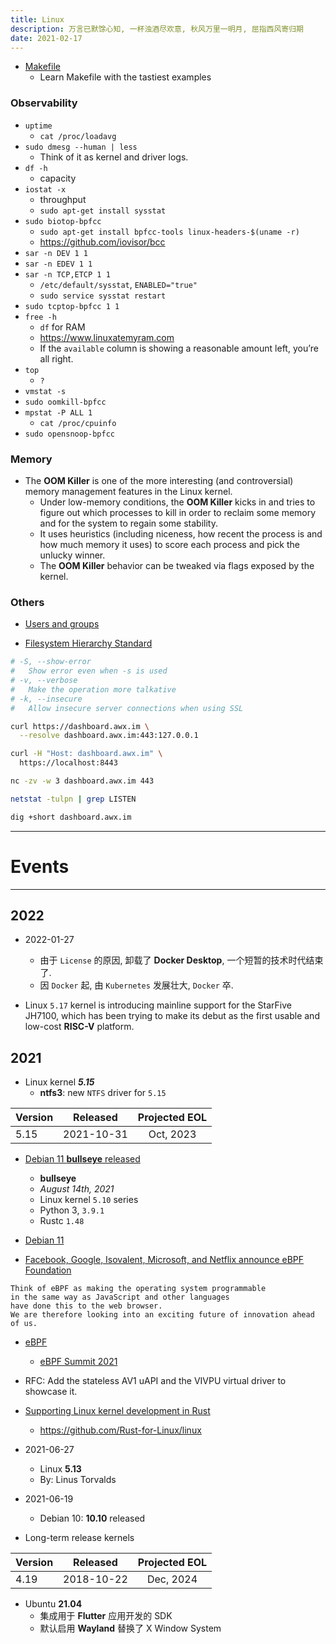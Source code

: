 ```yaml
---
title: Linux
description: 万言已默馀心知, 一杯浊酒尽欢意, 秋风万里一明月, 屈指西风寄归期
date: 2021-02-17
---
```


* [Makefile](https://makefiletutorial.com)
  - Learn Makefile with the tastiest examples

### Observability

* `uptime`
  - `cat /proc/loadavg`
* `sudo dmesg --human | less`
  - Think of it as kernel and driver logs.
* `df -h`
  - capacity
* `iostat -x`
  - throughput
  - `sudo apt-get install sysstat`
* `sudo biotop-bpfcc`
  - `sudo apt-get install bpfcc-tools linux-headers-$(uname -r)`
  - https://github.com/iovisor/bcc
* `sar -n DEV 1 1`
* `sar -n EDEV 1 1`
* `sar -n TCP,ETCP 1 1`
  - `/etc/default/sysstat`, `ENABLED="true"`
  - `sudo service sysstat restart`
* `sudo tcptop-bpfcc 1 1`
* `free -h`
  - `df` for RAM
  - https://www.linuxatemyram.com
  - If the `available` column is showing a
    reasonable amount left, you’re all right.
* `top`
  - `?`
* `vmstat -s`
* `sudo oomkill-bpfcc`
* `mpstat -P ALL 1`
  - `cat /proc/cpuinfo`
* `sudo opensnoop-bpfcc`

### Memory

* The **OOM Killer** is one of the more interesting (and controversial)
  memory management features in the Linux kernel.
  - Under low-memory conditions, the **OOM Killer** kicks in and
    tries to figure out which processes to kill in order to
    reclaim some memory and for the system to regain some stability.
  - It uses heuristics (including niceness, how recent the process is
    and how much memory it uses) to score each process
    and pick the unlucky winner.
  - The **OOM Killer** behavior can be tweaked
    via flags exposed by the kernel.

### Others

* [Users and groups](https://wiki.archlinux.org/title/users_and_groups)

* [Filesystem Hierarchy Standard](https://en.wikipedia.org/wiki/Filesystem_Hierarchy_Standard)

```zsh
# -S, --show-error
#   Show error even when -s is used
# -v, --verbose
#   Make the operation more talkative
# -k, --insecure
#   Allow insecure server connections when using SSL

curl https://dashboard.awx.im \
  --resolve dashboard.awx.im:443:127.0.0.1

curl -H "Host: dashboard.awx.im" \
  https://localhost:8443
```

```zsh
nc -zv -w 3 dashboard.awx.im 443

netstat -tulpn | grep LISTEN

dig +short dashboard.awx.im
```

------------------

# Events

------------------

## 2022

* 2022-01-27
  - 由于 `License` 的原因, 卸载了 **Docker Desktop**, 一个短暂的技术时代结束了.
  - 因 `Docker` 起, 由 `Kubernetes` 发展壮大, `Docker` 卒.

* Linux `5.17` kernel is introducing mainline support for
  the StarFive JH7100, which has been trying to make its
  debut as the first usable and low-cost **RISC-V** platform.

## 2021

* Linux kernel ***5.15***
  - **ntfs3**: new `NTFS` driver for `5.15`

| Version |  Released  | Projected EOL |
| ------- |:----------:|:-------------:|
|  5.15   | 2021-10-31 |   Oct, 2023   |

* [Debian 11 **bullseye** released](https://www.debian.org/News/2021/20210814)
  - **bullseye**
  - *August 14th, 2021*
  - Linux kernel `5.10` series
  - Python 3, `3.9.1`
  - Rustc `1.48`

* [Debian 11](https://www.debian.org/releases/bullseye/releasenotes)

* [Facebook, Google, Isovalent, Microsoft, and Netflix announce eBPF Foundation](https://isovalent.com/blog/post/2021-08-ebpf-foundation-announcement)

```
Think of eBPF as making the operating system programmable
in the same way as JavaScript and other languages
have done this to the web browser.
We are therefore looking into an exciting future of innovation ahead of us.
```

* [eBPF](https://ebpf.io)
  - [eBPF Summit 2021](https://ebpf.io/summit-2021/)

* RFC: Add the stateless AV1 uAPI and the VIVPU virtual driver to showcase it.

* [Supporting Linux kernel development in Rust](https://lwn.net/Articles/829858/)
  - https://github.com/Rust-for-Linux/linux

* 2021-06-27
  - Linux **5.13**
  - By: Linus Torvalds

* 2021-06-19
  - Debian 10: **10.10** released

* Long-term release kernels

| Version |  Released  | Projected EOL |
| ------- |:----------:|:-------------:|
|  4.19   | 2018-10-22 |   Dec, 2024   |

* Ubuntu **21.04**
  - 集成用于 **Flutter** 应用开发的 SDK
  - 默认启用 **Wayland** 替换了 X Window System
